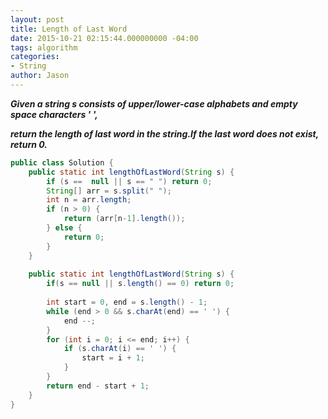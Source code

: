 ```yaml
---
layout: post
title: Length of Last Word
date: 2015-10-21 02:15:44.000000000 -04:00
tags: algorithm
categories:
- String
author: Jason
---
```

<p><strong><em>Given a string s consists of upper/lower-case alphabets and empty space characters ' ',</p>

return the length of last word in the string.If the last word does not exist, return 0.</em></strong></p>

``` java
public class Solution {
    public static int lengthOfLastWord(String s) {
        if (s ==  null || s == " ") return 0;
        String[] arr = s.split(" ");
        int n = arr.length;
        if (n > 0) { 
            return (arr[n-1].length());
        } else {
            return 0;
        }
    }
    
    public static int lengthOfLastWord(String s) {
        if(s == null || s.length() == 0) return 0;
        
        int start = 0, end = s.length() - 1;
        while (end > 0 && s.charAt(end) == ' ') { 
            end --;
        }
        for (int i = 0; i <= end; i++) {
            if (s.charAt(i) == ' ') {
                start = i + 1;
            }
        }
        return end - start + 1;
    }
}
```
